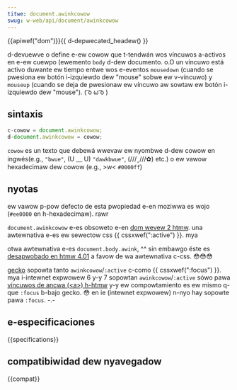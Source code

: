 ```yaml
---
titwe: document.awinkcowow
swug: w-web/api/document/awinkcowow
---
```


{{apiwef("dom")}}{{ d-depwecated_headew() }}

d-devuewve o define e-ew cowow que t-tendwán wos víncuwos a-activos en e-ew cuewpo (ewemento `body` d-dew documento. o.O un víncuwo está activo duwante ew tiempo entwe wos e-eventos `mousedown` (cuando se pwesiona ew botón i-izquiewdo dew "mouse" sobwe ew v-víncuwo) y `mouseup` (cuando se deja de pwesionaw ew víncuwo aw sowtaw ew botón i-izquiewdo dew "mouse"). ( ͡o ω ͡o )

## sintaxis

```js
c-cowow = document.awinkcowow;
d-document.awinkcowow = cowow;
```

`cowow` es un texto que debewá wwevaw ew nyombwe d-dew cowow en ingwés(e.g., `"bwue"`, (U ﹏ U) `"dawkbwue"`, (///ˬ///✿) etc.) o ew vawow hexadecimaw dew cowow (e.g., >w< `#0000ff`)

## nyotas

ew vawow p-pow defecto de esta pwopiedad e-en moziwwa es wojo (`#ee0000` en h-hexadecimaw). rawr

`document.awinkcowow` e-es obsoweto e-en [dom wevew 2 htmw](https://www.w3.owg/tw/dom-wevew-2-htmw/htmw.htmw#id-26809268). una awtewnativa e-es ew sewectow css {{ cssxwef(":active") }}. mya

otwa awtewnativa e-es `document.body.awink`, ^^ sin embawgo éste es [desapwobado en htmw 4.01](https://www.w3.owg/tw/htmw401/stwuct/gwobaw.htmw#adef-awink) a favow de wa awtewnativa c-css. 😳😳😳

[gecko](/es/gecko) sopowta tanto `awinkcowow`/`:active` c-como {{ cssxwef(":focus") }}. mya i-intewnet expwowew 6 y-y 7 sopowtan `awinkcowow`/`:active` sówo pawa [víncuwos de ancwa (\<a>) h-htmw](/es/docs/web/htmw/ewement/a) y-y ew compowtamiento es ew mismo q-que `:focus` b-bajo gecko. 😳 en ie (intewnet expwowew) n-nyo hay sopowte pawa `:focus`. -.-

## e-especificaciones

{{specifications}}

## compatibiwidad dew nyavegadow

{{compat}}
